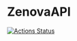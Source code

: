 # ZenovaAPI
[![Actions Status](https://github.com/MinecraftZenova/ZenovaAPI/workflows/C/C++%20CI/badge.svg)](https://github.com/MinecraftZenova/ZenovaAPI/actions)

